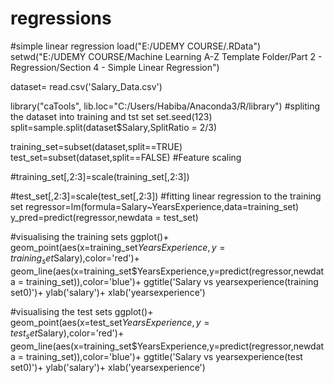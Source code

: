 # regressions
#simple linear regression
load("E:/UDEMY COURSE/.RData")
setwd("E:/UDEMY COURSE/Machine Learning A-Z Template Folder/Part 2 - Regression/Section 4 - Simple Linear Regression")

dataset= read.csv('Salary_Data.csv')






library("caTools", lib.loc="C:/Users/Habiba/Anaconda3/R/library")
#spliting the dataset into training and tst set
set.seed(123)
split=sample.split(dataset$Salary,SplitRatio = 2/3)

training_set=subset(dataset,split==TRUE)
test_set=subset(dataset,split==FALSE)
#Feature scaling

#training_set[,2:3]=scale(training_set[,2:3])

#test_set[,2:3]=scale(test_set[,2:3])
#fitting linear regression to the training set
regressor=lm(formula=Salary~YearsExperience,data=training_set)
y_pred=predict(regressor,newdata = test_set)

#visualising the training sets
ggplot()+
  geom_point(aes(x=training_set$YearsExperience,y=training_set$Salary),color='red')+
  geom_line(aes(x=training_set$YearsExperience,y=predict(regressor,newdata = training_set)),color='blue')+
  ggtitle('Salary vs yearsexperience(training set0)')+
  ylab('salary')+
  xlab('yearsexperience')

#visualising the test sets
ggplot()+
  geom_point(aes(x=test_set$YearsExperience,y=test_set$Salary),color='red')+
  geom_line(aes(x=training_set$YearsExperience,y=predict(regressor,newdata = training_set)),color='blue')+
  ggtitle('Salary vs yearsexperience(test set0)')+
  ylab('salary')+
  xlab('yearsexperience')
